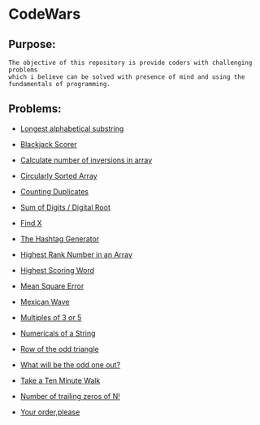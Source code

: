 # CodeWars

## Purpose:

    The objective of this repository is provide coders with challenging problems 
    which i believe can be solved with presence of mind and using the 
    fundamentals of programming.

   
## Problems: 
       
 - [Longest alphabetical substring](https://github.com/Parizval/CodeWars/tree/master/AlphabeticalSubstring)

- [Blackjack Scorer](https://github.com/Parizval/CodeWars/tree/master/BlackjackScorer)

- [Calculate number of inversions in array](https://github.com/Parizval/CodeWars/tree/master/Inversions)

- [Circularly Sorted Array](https://github.com/Parizval/CodeWars/tree/master/Circularly%20Sorted%20Array)
 
 - [Counting Duplicates](https://github.com/Parizval/CodeWars/tree/master/CountingDuplicates)
 
 - [Sum of Digits / Digital Root](https://github.com/Parizval/CodeWars/tree/master/DigitSum)
 
 - [Find X](https://github.com/Parizval/CodeWars/tree/master/Find%20X)
   
 - [The Hashtag Generator](https://github.com/Parizval/CodeWars/tree/master/HashTagGenerator)

 - [Highest Rank Number in an Array](https://github.com/Parizval/CodeWars/tree/master/Highest%20Rank%20Number%20in%20an%20Array)

 - [Highest Scoring Word](https://github.com/Parizval/CodeWars/tree/master/Highest%20Scoring%20Word)

 - [Mean Square Error](https://github.com/Parizval/CodeWars/tree/master/MeanSquareError)

 - [Mexican Wave](https://github.com/Parizval/CodeWars/tree/master/Mexican%20Wave)

 - [Multiples of 3 or 5](https://github.com/Parizval/CodeWars/tree/master/Multiples%20of%203%20or%205)

 - [Numericals of a String](https://github.com/Parizval/CodeWars/tree/master/Numericals%20of%20a%20String)

 - [Row of the odd triangle](https://github.com/Parizval/CodeWars/tree/master/OddTriangle)

- [What will be the odd one out?](https://github.com/Parizval/CodeWars/tree/master/OddOneOut)

 - [Take a Ten Minute Walk](https://github.com/Parizval/CodeWars/tree/master/TenMinuteWalk)

 - [Number of trailing zeros of N!](https://github.com/Parizval/CodeWars/tree/master/TrialingZeros)
 
 - [Your order,please](https://github.com/Parizval/CodeWars/tree/master/YourOrder)